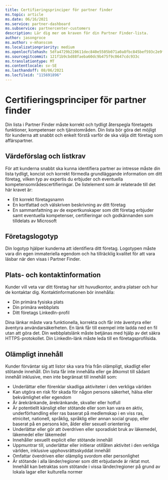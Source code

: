 ```yaml
---
title: Certifieringsprinciper för partner finder
ms.topic: article
ms.date: 06/16/2021
ms.service: partner-dashboard
ms.subservice: partnercenter-customers
description: Lär dig mer om kraven för din Partner Finder-lista.
author: jasongroce
ms.author: v-mhanscom
ms.localizationpriority: medium
ms.openlocfilehash: 5dfa4729b220611dec840e5505b071a0a8fbc845bef593c2e9fa9d0c0937c866
ms.sourcegitcommit: 121f1b9cbd88faeba60dc9b475f9c0647cdc933c
ms.translationtype: MT
ms.contentlocale: sv-SE
ms.lasthandoff: 08/06/2021
ms.locfileid: "115691896"
---
```

# <a name="partner-finder-listing-certification-policies"></a>Certifieringsprinciper för partner finder

Din lista i Partner Finder måste korrekt och tydligt återspegla företagets funktioner, kompetenser och tjänstområden. Din lista bör göra det möjligt för kunderna att snabbt och enkelt förstå varför de ska välja ditt företag som affärspartner.

## <a name="value-proposition-and-listing-requirements"></a>Värdeförslag och listkrav

För att kunderna snabbt ska kunna identifiera partner av intresse måste din lista tydligt, koncist och korrekt förmedla grundläggande information om ditt företag, vilken typ av expertis du erbjuder och eventuella kompetensområdescertifieringar. De listelement som är relaterade till det här kravet är:

- Ett korrekt företagsnamn
- En kortfattad och välskriven beskrivning av ditt företag
- En sammanfattning av de expertkunskaper som ditt företag erbjuder samt eventuella kompetenser, certifieringar och godkännanden som tilldelats av Microsoft

## <a name="company-logo"></a>Företagslogotyp

Din logotyp hjälper kunderna att identifiera ditt företag. Logotypen måste vara din egen immateriella egendom och ha tillräcklig kvalitet för att vara läsbar när den visas i Partner Finder.

## <a name="location-and-contact-information"></a>Plats- och kontaktinformation

Kunder vill veta var ditt företag har sitt huvudkontor, andra platser och hur de kontaktar dig. Kontaktinformationen bör innehålla:

- Din primära fysiska plats
- Din primära webbplats
- Ditt företags LinkedIn-profil

Dina länkar måste vara funktionella, korrekta och får inte äventyra eller äventyra användarsäkerheten. En länk får till exempel inte ladda ned en fil utan att göra det. Din webbplatslänk måste betjänas med hjälp av det säkra HTTPS-protokollet. Din LinkedIn-länk måste leda till en företagsprofilsida.

## <a name="inappropriate-content"></a>Olämpligt innehåll

Kunder förväntar sig att listor ska vara fria från olämpligt, skadligt eller stötande innehåll. Din lista får inte innehålla eller ge åtkomst till sådant innehåll inklusive, men inte begränsat till innehåll som:

- Underlättar eller förenklar skadliga aktiviteter i den verkliga världen
- Kan utgöra en risk för skada för någon persons säkerhet, hälsa eller bekvämlighet eller egendom
- Är ärekränkande, ärekränkande, skvaller eller hotfull
- Är potentiellt känsligt eller stötande eller som kan vara en aktiv, underförhandling eller ras baserat på medlemskap i en viss ras, etnicitet, nationell, språklig, språklig eller annan social grupp, eller baserat på en persons kön, ålder eller sexuell orientering
- Underlättar eller gör att överdriven eller sporadiskt bruk av läkemedel, läkemedel eller läkemedel
- Innehåller sexuellt explicit eller stötande innehåll
- Uppmuntrar till, underlättar eller initierar otillåten aktivitet i den verkliga världen, inklusive upphovsrättsskyddat innehåll
- Omfattar överdriven eller olämplig svordom eller personlighet
- Är stötande i alla länder/regioner som ditt erbjudande är riktat mot. Innehåll kan betraktas som stötande i vissa länder/regioner på grund av lokala lagar eller kulturella normer
